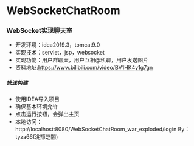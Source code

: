 # WebSocketChatRoom
### WebSocket实现聊天室
- 开发环境：idea2019.3，tomcat9.0
- 实现技术：servlet，jsp，websocket
- 实现功能：用户群聊天，用户互相@私聊，用户发送图片
- 资料地址:https://www.bilibili.com/video/BV1HK4y1g7gn

##### 快速构建
- 使用IDEA导入项目
- 确保基本环境允许
- 点击运行按钮，会弹出主页
- 本地访问：http://localhost:8080/WebSocketChatRoom_war_exploded/login
By：tyza66(洮羱芝闇)
